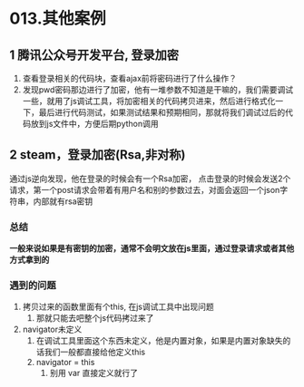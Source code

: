 # 013.其他案例

## 1 腾讯公众号开发平台, 登录加密

1. 查看登录相关的代码块，查看ajax前将密码进行了什么操作？
2. 发现pwd密码那边进行了加密，他有一堆参数不知道是干嘛的，我们需要调试一些，就用了js调试工具，将加密相关的代码拷贝进来，然后进行格式化一下，最后进行代码测试，如果测试结果和预期相同，那就将我们调试过后的代码放到js文件中，方便后期python调用

## 2 steam，登录加密(Rsa,非对称)

通过js逆向发现，他在登录的时候会有一个Rsa加密，
点击登录的时候会发送2个请求，第一个post请求会带着有用户名和别的参数过去，对面会返回一个json字符串，内部就有rsa密钥

### 总结 

**一般来说如果是有密钥的加密，通常不会明文放在js里面，通过登录请求或者其他方式拿到的**

### 遇到的问题

1. 拷贝过来的函数里面有个this, 在js调试工具中出现问题
   1. 那就只能去吧整个js代码拷过来了
2. navigator未定义
   1. 在调试工具里面这个东西未定义，他是内置对象，如果是内置对象缺失的话我们一般都直接给他定义this
   2. navigator = this
      1. 别用 var 直接定义就行了



<CommentService/>
